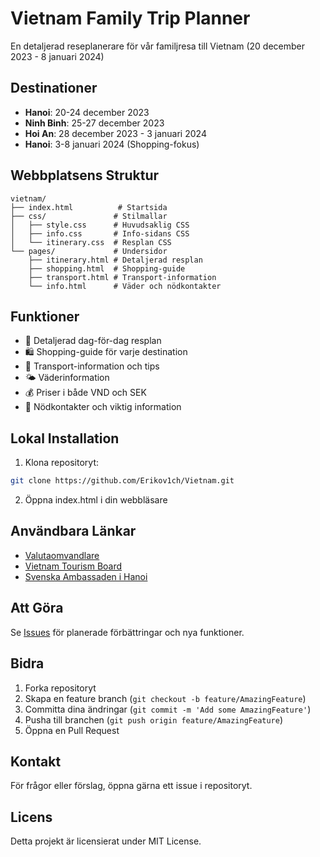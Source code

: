 # Vietnam Family Trip Planner

En detaljerad reseplanerare för vår familjresa till Vietnam (20 december 2023 - 8 januari 2024)

## Destinationer

- **Hanoi**: 20-24 december 2023
- **Ninh Binh**: 25-27 december 2023
- **Hoi An**: 28 december 2023 - 3 januari 2024
- **Hanoi**: 3-8 januari 2024 (Shopping-fokus)

## Webbplatsens Struktur

```
vietnam/
├── index.html          # Startsida
├── css/               # Stilmallar
│   ├── style.css      # Huvudsaklig CSS
│   ├── info.css       # Info-sidans CSS
│   └── itinerary.css  # Resplan CSS
└── pages/             # Undersidor
    ├── itinerary.html # Detaljerad resplan
    ├── shopping.html  # Shopping-guide
    ├── transport.html # Transport-information
    └── info.html      # Väder och nödkontakter
```

## Funktioner

- 📅 Detaljerad dag-för-dag resplan
- 🛍️ Shopping-guide för varje destination
- 🚌 Transport-information och tips
- 🌤️ Väderinformation
- 💰 Priser i både VND och SEK
- 🏥 Nödkontakter och viktig information

## Lokal Installation

1. Klona repositoryt:
```bash
git clone https://github.com/Erikov1ch/Vietnam.git
```

2. Öppna index.html i din webbläsare

## Användbara Länkar

- [Valutaomvandlare](https://www.xe.com/currencyconverter/convert/?Amount=1&From=SEK&To=VND)
- [Vietnam Tourism Board](https://vietnam.travel/)
- [Svenska Ambassaden i Hanoi](https://www.swedenabroad.se/sv/utlandsmyndigheter/vietnam-hanoi/)

## Att Göra

Se [Issues](https://github.com/Erikov1ch/Vietnam/issues) för planerade förbättringar och nya funktioner.

## Bidra

1. Forka repositoryt
2. Skapa en feature branch (`git checkout -b feature/AmazingFeature`)
3. Committa dina ändringar (`git commit -m 'Add some AmazingFeature'`)
4. Pusha till branchen (`git push origin feature/AmazingFeature`)
5. Öppna en Pull Request

## Kontakt

För frågor eller förslag, öppna gärna ett issue i repositoryt.

## Licens

Detta projekt är licensierat under MIT License.